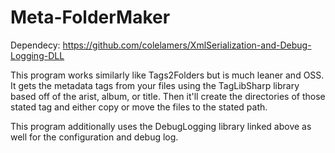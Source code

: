# Meta-FolderMaker
Dependecy: https://github.com/colelamers/XmlSerialization-and-Debug-Logging-DLL

This program works similarly like Tags2Folders but is much leaner and OSS. It gets the metadata tags from your files using the TagLibSharp library based off of the arist, album, or title. Then it'll create the directories of those stated tag and either copy or move the files to the stated path.

This program additionally uses the DebugLogging library linked above as well for the configuration and debug log.
